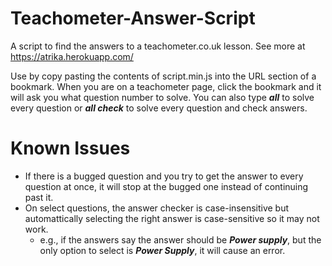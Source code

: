 # Teachometer-Answer-Script
A script to find the answers to a teachometer.co.uk lesson. See more at https://atrika.herokuapp.com/  
  
Use by copy pasting the contents of script.min.js into the URL section of a bookmark. When you are on a teachometer page, click the bookmark and it will ask you what question number to solve. You can also type ***all*** to solve every question or ***all check*** to solve every question and check answers.  
  
# Known Issues
- If there is a bugged question and you try to get the answer to every question at once, it will stop at the bugged one instead of continuing past it.
- On select questions, the answer checker is case-insensitive but automattically selecting the right answer is case-sensitive so it may not work. 
  - e.g., if the answers say the answer should be ***Power supply***, but the only option to select is ***Power Supply***, it will cause an error.